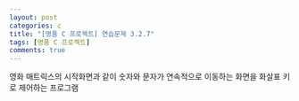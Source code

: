 ```yaml
---
layout: post
categories: c
title: "[명품 C 프로젝트] 연습문제 3.2.7"
tags: [명품 C 프로젝트]
comments: true
---
```


영화 매트릭스의 시작화면과 같이 숫자와 문자가 연속적으로 이동하는 화면을 화살표 키로 제어하는 프로그램

<script src="https://gist.github.com/junbly/52a63e35efa8213aee728dda482f5153.js"></script>
